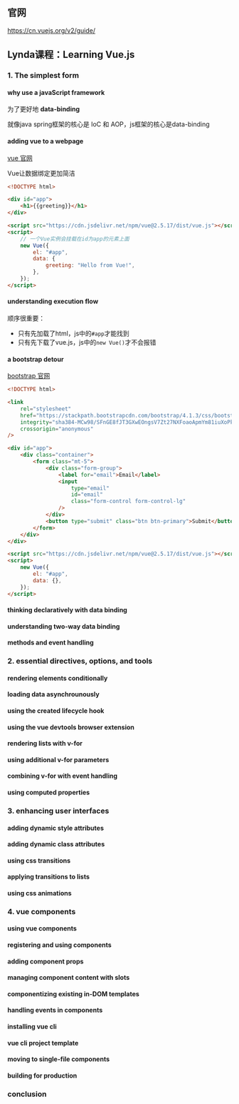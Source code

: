 

## 官网

https://cn.vuejs.org/v2/guide/


## Lynda课程：Learning Vue.js

### 1. The simplest form

#### why use a javaScript framework

为了更好地 **data-binding**

就像java spring框架的核心是 IoC 和 AOP，js框架的核心是data-binding


#### adding vue to a webpage

[vue 官网](https://cn.vuejs.org/index.html)

Vue让数据绑定更加简洁

```html
<!DOCTYPE html>

<div id="app">
    <h1>{{greeting}}</h1>
</div>

<script src="https://cdn.jsdelivr.net/npm/vue@2.5.17/dist/vue.js"></script>
<script>
    // 一个Vue实例会挂载在id为app的元素上面
    new Vue({
        el: "#app",
        data: {
            greeting: "Hello from Vue!",
        },
    });
</script>
```


#### understanding execution flow

顺序很重要：

- 只有先加载了html，js中的`#app`才能找到
- 只有先下载了vue.js，js中的`new Vue()`才不会报错


#### a bootstrap detour

[bootstrap 官网](https://getbootstrap.com/)

```html
<!DOCTYPE html>

<link
    rel="stylesheet"
    href="https://stackpath.bootstrapcdn.com/bootstrap/4.1.3/css/bootstrap.min.css"
    integrity="sha384-MCw98/SFnGE8fJT3GXwEOngsV7Zt27NXFoaoApmYm81iuXoPkFOJwJ8ERdknLPMO"
    crossorigin="anonymous"
/>

<div id="app">
    <div class="container">
        <form class="mt-5">
            <div class="form-group">
                <label for="email">Email</label>
                <input
                    type="email"
                    id="email"
                    class="form-control form-control-lg"
                />
            </div>
            <button type="submit" class="btn btn-primary">Submit</button>
        </form>
    </div>
</div>

<script src="https://cdn.jsdelivr.net/npm/vue@2.5.17/dist/vue.js"></script>
<script>
    new Vue({
        el: "#app",
        data: {},
    });
</script>
```


#### thinking declaratively with data binding






#### understanding two-way data binding

#### methods and event handling



### 2. essential directives, options, and tools

#### rendering elements conditionally

#### loading data asynchrounously

#### using the created lifecycle hook

#### using the vue devtools browser extension

#### rendering lists with v-for

#### using additional v-for parameters

#### combining v-for with event handling

#### using computed properties



### 3. enhancing user interfaces

#### adding dynamic style attributes

#### adding dynamic class attributes

#### using css transitions

#### applying transitions to lists

#### using css animations



### 4. vue components

#### using vue components

#### registering and using components

#### adding component props

#### managing component content with slots

#### componentizing existing in-DOM templates

#### handling events in components

#### installing vue cli

#### vue cli project template

#### moving to single-file components

#### building for production



### conclusion
























